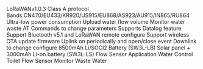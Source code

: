 LoRaWANv1.0.3 Class A protocol
Bands:CN470/EU433/KR920/US915/EU868/AS923/AU915/IN865/RU864
Ultra-low power consumption
Upload water flow volume
Monitor water waste
AT Commands to change parameters
Supports Datalog feature
Support Bluetooth v5.1 and LoRaWAN remote configure
Support wireless OTA update firmware
Uplink on periodically and open/close event
Downlink to change configure
8500mAh Li/SOCl2 Battery (SW3L-LB)
Solar panel + 3000mAh Li-on battery (SW3L-LS)
Flow Sensor Application
Water Control
Toilet Flow Sensor
Monitor Waste Water
